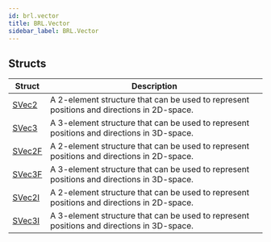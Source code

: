 ```yaml
---
id: brl.vector
title: BRL.Vector
sidebar_label: BRL.Vector
---
```



## Structs
| Struct | Description |
|---|---|
| [SVec2](../../brl/brl.vector/svec2) | A 2-element structure that can be used to represent positions and directions in 2D-space. |
| [SVec3](../../brl/brl.vector/svec3) | A 3-element structure that can be used to represent positions and directions in 3D-space. |
| [SVec2F](../../brl/brl.vector/svec2f) | A 2-element structure that can be used to represent positions and directions in 2D-space. |
| [SVec3F](../../brl/brl.vector/svec3f) | A 3-element structure that can be used to represent positions and directions in 3D-space. |
| [SVec2I](../../brl/brl.vector/svec2i) | A 2-element structure that can be used to represent positions and directions in 2D-space. |
| [SVec3I](../../brl/brl.vector/svec3i) | A 3-element structure that can be used to represent positions and directions in 3D-space. |

